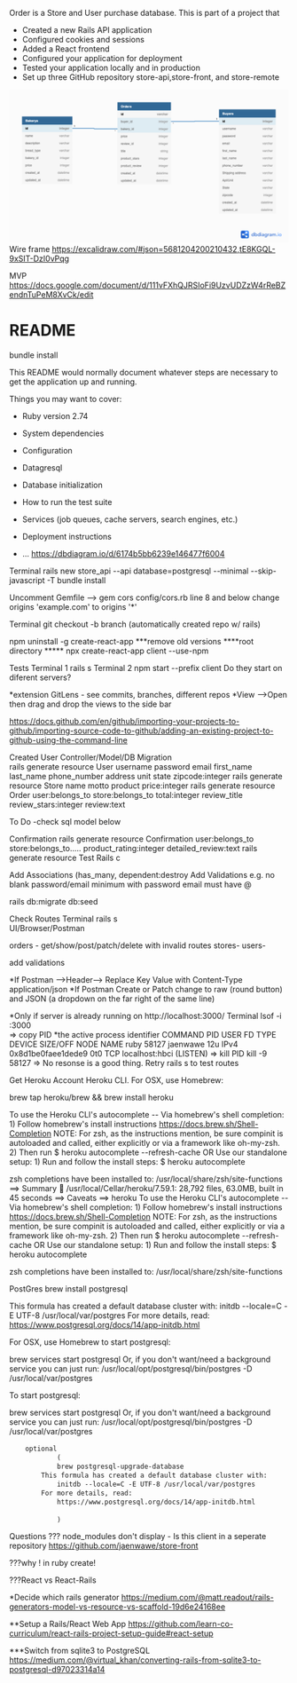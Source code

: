 Order is a Store and User purchase database.  This is part of a project that 

  - Created a new Rails API application
  - Configured cookies and sessions
  - Added a React frontend
  - Configured your application for deployment
  - Tested your application locally and in production
  - Set up three GitHub repository   store-api,store-front, and store-remote


![Getting Started](./Bakery.png)
Wire frame
https://excalidraw.com/#json=5681204200210432,tE8KGQL-9xSIT-DzI0vPqg

MVP
https://docs.google.com/document/d/111vFXhQJRSIoFi9UzvUDZzW4rReBZendnTuPeM8XvCk/edit
# README

bundle install

This README would normally document whatever steps are necessary to get the
application up and running.

Things you may want to cover:

- Ruby version
  2.74

- System dependencies

- Configuration

- Datagresql

- Database initialization

- How to run the test suite

- Services (job queues, cache servers, search engines, etc.)

- Deployment instructions

- ...
  https://dbdiagram.io/d/6174b5bb6239e146477f6004



Terminal
rails new store_api --api database=postgresql --minimal --skip-javascript -T
bundle install

Uncomment
Gemfile --> gem cors 
config/cors.rb line 8 and below change origins 'example.com' to origins '\*'

Terminal
git checkout -b branch (automatically created repo w/ rails)


npm uninstall -g create-react-app         ***remove old versions
****root directory *****  npx create-react-app client --use-npm


Tests
Terminal 1      rails s
Terminal 2      npm start --prefix client
Do they start on diferent servers?

*extension GitLens - see commits, branches, different repos
*View -->Open then drag and drop the views to the side bar




https://docs.github.com/en/github/importing-your-projects-to-github/importing-source-code-to-github/adding-an-existing-project-to-github-using-the-command-line


Created User Controller/Model/DB Migration  
rails generate resource User username password email first_name last_name phone_number address unit state zipcode:integer
rails generate resource Store name motto product price:integer 
rails generate resource Order user:belongs_to store:belongs_to total:integer review_title review_stars:integer review:text

To Do -check sql model below








Confirmation
rails generate resource Confirmation user:belongs_to store:belongs_to..... product_rating:integer detailed_review:text
rails generate resource
Test Rails c

Add Associations (has_many, dependent:destroy
Add Validations e.g. no blank password/email minimum with password email must have @

rails db:migrate db:seed

Check Routes
Terminal
rails s   
UI/Browser/Postman

orders - get/show/post/patch/delete  with invalid routes
stores-
users-

add validations


*If Postman -->Header--> Replace Key Value with Content-Type application/json
*If Postman Create or Patch change to raw (round button) and JSON (a dropdown on the far right of the same line)

*Only if server is already running on http://localhost:3000/
Terminal 
lsof -i :3000   
        =>   copy PID *the active process identifier
        COMMAND   PID     USER   FD   TYPE             DEVICE SIZE/OFF NODE NAME
        ruby    58127 jaenwawe   12u  IPv4 0x8d1be0faee1dede9      0t0  TCP localhost:hbci (LISTEN)
        =>  kill PID
 kill -9 58127  => No resonse is a good thing.  Retry rails s to test routes

Get Heroku Account
Heroku CLI. For OSX, use Homebrew:

brew tap heroku/brew && brew install heroku

To use the Heroku CLI's autocomplete --
  Via homebrew's shell completion:
    1) Follow homebrew's install instructions https://docs.brew.sh/Shell-Completion
        NOTE: For zsh, as the instructions mention, be sure compinit is autoloaded
              and called, either explicitly or via a framework like oh-my-zsh.
    2) Then run
      $ heroku autocomplete --refresh-cache
  OR
  Use our standalone setup:
    1) Run and follow the install steps:
      $ heroku autocomplete

zsh completions have been installed to:
  /usr/local/share/zsh/site-functions
==> Summary
🍺  /usr/local/Cellar/heroku/7.59.1: 28,792 files, 63.0MB, built in 45 seconds
==> Caveats
==> heroku
To use the Heroku CLI's autocomplete --
  Via homebrew's shell completion:
    1) Follow homebrew's install instructions https://docs.brew.sh/Shell-Completion
        NOTE: For zsh, as the instructions mention, be sure compinit is autoloaded
              and called, either explicitly or via a framework like oh-my-zsh.
    2) Then run
      $ heroku autocomplete --refresh-cache
  OR
  Use our standalone setup:
    1) Run and follow the install steps:
      $ heroku autocomplete

zsh completions have been installed to:
  /usr/local/share/zsh/site-functions


PostGres
 brew install postgresql

This formula has created a default database cluster with:
  initdb --locale=C -E UTF-8 /usr/local/var/postgres
For more details, read:
  https://www.postgresql.org/docs/14/app-initdb.html

For OSX, use Homebrew to start postgresql:

  brew services start postgresql
Or, if you don't want/need a background service you can just run:
  /usr/local/opt/postgresql/bin/postgres -D /usr/local/var/postgres


To start postgresql:

  brew services start postgresql
Or, if you don't want/need a background service you can just run:
  /usr/local/opt/postgresql/bin/postgres -D /usr/local/var/postgres

        optional
                (
                brew postgresql-upgrade-database
            This formula has created a default database cluster with:
                initdb --locale=C -E UTF-8 /usr/local/var/postgres
            For more details, read:
                https://www.postgresql.org/docs/14/app-initdb.html

                )



Questions
??? node_modules don't display - Is this client in a seperate repository
https://github.com/jaenwawe/store-front


???why ! in ruby create!

???React vs React-Rails

*Decide which rails generator
https://medium.com/@matt.readout/rails-generators-model-vs-resource-vs-scaffold-19d6e24168ee

**Setup a Rails/React Web App
https://github.com/learn-co-curriculum/react-rails-project-setup-guide#react-setup

***Switch from sqlite3 to PostgreSQL
https://medium.com/@virtual_khan/converting-rails-from-sqlite3-to-postgresql-d97023314a14